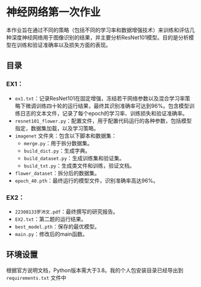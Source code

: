 
# 神经网络第一次作业

本作业旨在通过不同的策略（包括不同的学习率和数据增强技术）来训练和评估几种深度神经网络用于图像识别的结果，并主要分析ResNet101模型。目的是分析模型在训练和验证准确率以及损失方面的表现。

## 目录

### EX1：
- `ex1.txt`：记录ResNet101在固定增强，冻结若干网络参数以及混合学习率策略下微调训练四十轮的运行结果，最终其识别准确率可达到96%。包含模型训练日志的文本文件，记录了每个epoch的学习率、训练损失和验证准确率。
- `resnet101_flower.py`：配置文件，用于配置代码运行的各种参数，包括模型指定，数据集加载，以及学习策略。
- `imagenet` 文件夹：包含以下脚本和数据集：
  - `merge.py`：用于拆分数据集。
  - `build_dict.py`：生成字典。
  - `build_dataset.py`：生成训练集和验证集。
  - `build_txt.py`：生成类文件和训练，验证文档。
- `flower_dataset`：拆分后的数据集。
- `epoch_40.pth`：最终运行的模型文件，识别准确率高达96%。

### EX2：
- `22308133罗沛文.pdf`：最终撰写的研究报告。
- `EX2.txt`：第二题的运行结果。
- `best_model.pth`：保存的最优模型。
- `main.py`：修改后的main函数。

## 环境设置

根据官方说明文档，Python版本需大于3.8。我的个人包安装目录已经导出到 `requirements.txt` 文件中

